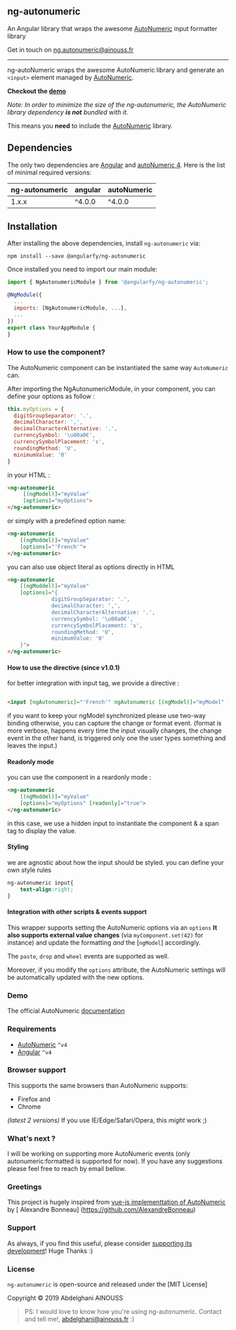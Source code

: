 ## ng-autonumeric

An Angular library that wraps the awesome [AutoNumeric](https://github.com/autoNumeric/autoNumeric/) input formatter library

Get in touch on ng.autonumeric@ainouss.fr

---

ng-autoNumeric wraps the awesome AutoNumeric library and generate an `<input>` element managed by [AutoNumeric](https://github.com/autoNumeric/autoNumeric/).

**Checkout the [demo](https://codepen.io/ainouss/pen/LqLVXp)**

*Note: In order to minimize the size of the ng-autonumeric, the AutoNumeric library dependency **is not** bundled with it.*

This means you **need** to include the [AutoNumeric](https://github.com/autoNumeric/autoNumeric/) library.

## Dependencies
The only two dependencies are [Angular](https://angular.io) and [autoNumeric 4](https://github.com/autoNumeric/autoNumeric/). 
Here is the list of minimal required versions:

| ng-autonumeric | angular | autoNumeric   |
| -------------- | ------- | ------------- |
| 1.x.x          | ^4.0.0  | ^4.0.0        |

## Installation
After installing the above dependencies, install `ng-autonumeric` via:
```shell
npm install --save @angularfy/ng-autonumeric
```
Once installed you need to import our main module:
```js
import { NgAutonumericModule } from '@angularfy/ng-autonumeric';

@NgModule({
  ...
  imports: [NgAutonumericModule, ...],
  ...
})
export class YourAppModule {
}
```


### How to use the component?

The AutoNumeric component can be instantiated the same way `AutoNumeric` can.

After importing the NgAutonumericModule, in your component, you can define your options as follow :
```js
this.myOptions = {
  digitGroupSeparator: '.',
  decimalCharacter: ',',
  decimalCharacterAlternative: '.',
  currencySymbol: '\u00a0€',
  currencySymbolPlacement: 's',
  roundingMethod: 'U',
  minimumValue: '0'
}

```
in your HTML :
```html
<ng-autonumeric
     [(ngModel)]="myValue"
     [options]="myOptions">
</ng-autonumeric>
```

or simply with a predefined option name:
```html
<ng-autonumeric
    [(ngModdel)]="myValue"
    [options]="'French'">
</ng-autonumeric>
```

you can also use object literal as options directly in HTML 

```html
<ng-autonumeric
    [(ngModdel)]="myValue"
    [options]="{
              digitGroupSeparator: '.',
              decimalCharacter: ',',
              decimalCharacterAlternative: '.',
              currencySymbol: '\u00a0€',
              currencySymbolPlacement: 's',
              roundingMethod: 'U',
              minimumValue: '0'
    }">
</ng-autonumeric>
```
#### How to use the directive (since v1.0.1)

for better integration with input tag, we provide a directive :

``` HTML

<input [ngAutonumeric]="'French'" ngAutonumeric [(ngModel)]="myModel" (change)="onChange($event)" (format)="onFormat($event)"  />

```
if you want to keep your ngModel synchronized please use two-way binding otherwise, you can capture the change or format event.
(format is more verbose, happens every time the input visually changes, the change event in the other hand, is triggered only one the user types something and leaves the input.)

#### Readonly mode 

you can use the component in a reardonly mode :
``` HTML
<ng-autonumeric
    [(ngModdel)]="myValue"
    [options]="myOptions" [readonly]="true">
</ng-autonumeric>
```
in this case, we use a hidden input to instantiate the component & a span tag to display the value.


#### Styling 
we are agnostic about how the input should be styled. you can define your own style rules
```css
ng-autonumeric input{
    text-align:right;
}

```
#### Integration with other scripts & events support

This wrapper supports setting the AutoNumeric options via an `options`
**It also supports external value changes** (via `myComponent.set(42)` for instance) and update the formatting *and* the [`ngModel`]  accordingly.

The `paste`, `drop` and `wheel` events are supported as well.

Moreover, if you modify the `options` attribute, the AutoNumeric settings will be automatically updated with the new options. 

### Demo

The official AutoNumeric [documentation](http://autonumeric.org/#/guide) 


### Requirements

- [AutoNumeric](https://github.com/autoNumeric/autoNumeric) `^v4`
- [Angular](https://angular.io/) `^v4`

### Browser support

This supports the same browsers than AutoNumeric supports:
- Firefox and
- Chrome

*(latest 2 versions)*
If you use IE/Edge/Safari/Opera, this *might* work ;)

### What's next ? 

I will be working on supporting more AutoNumeric events (only autonumeric:formatted is supported for now). If you have any suggestions please feel free to reach by email bellow.

### Greetings

This project is hugely inspired from [vue-js implementtation of AutoNumeric](https://github.com/autoNumeric/vue-autoNumeric) by [ Alexandre Bonneau] (https://github.com/AlexandreBonneau)


### Support

As always, if you find this useful, please consider [supporting its development](https://www.patreon.com/ainouss)!
Huge Thanks :)

### License

`ng-autonumeric` is open-source and released under the [MIT License]

Copyright © 2019 Abdelghani AINOUSS

> PS:
I would love to know how you're using ng-autonumeric.
Contact and tell me!, abdelghani@ainouss.fr :)

